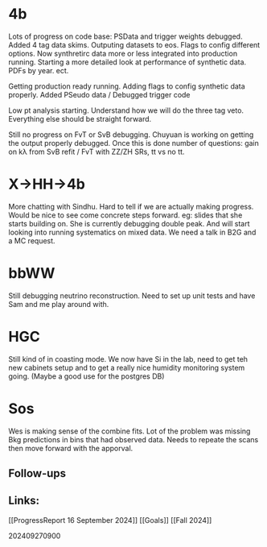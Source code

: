 
# 4b
Lots of progress on code base: PSData and trigger weights debugged. Added 4 tag data skims. Outputing datasets to eos. Flags to config different options. Now synthretirc data more or less integrated into production running. Starting a more detailed look at performance of synthetic data. PDFs by year. ect. 

 Getting production ready running.  Adding flags to config synthetic data properly. Added PSeudo data / Debugged trigger code

Low pt analysis starting.  Understand how we will do the three tag veto. Everything else should be straight forward.

Still no progress on FvT or SvB debugging. Chuyuan is working on getting the output properly debugged. Once this is done number of questions: gain on kλ from SvB refit / FvT with ZZ/ZH SRs, tt vs no tt.

# X→HH→4b
More chatting with Sindhu. Hard to tell if we are actually making progress. Would be nice to see come concrete steps forward. eg: slides that she starts building on.  She is currently debugging double peak. And will start looking into running systematics on mixed data. We need a talk in B2G and a MC request.


# bbWW
Still debugging neutrino reconstruction.
Need to set up unit tests and have Sam and me play around with. 

# HGC
Still kind of in coasting mode. We now have Si in the lab, need to get teh new cabinets setup and to get a really nice humidity monitoring system going. (Maybe a good use for the postgres DB)

# Sos
Wes is making sense of the combine fits. Lot of the problem was missing Bkg predictions in bins that had observed data.  Needs to repeate the scans then move forward with the apporval. 


## Follow-ups


## Links: 
[[ProgressReport 16 September 2024]]
[[Goals]]
[[Fall 2024]]



202409270900
